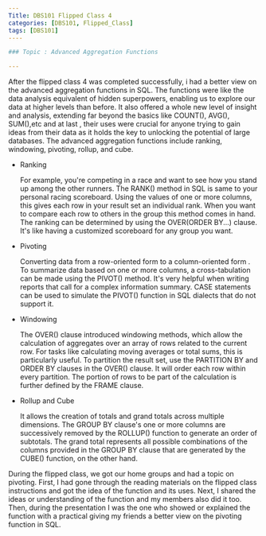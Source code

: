 ```yaml
---
Title: DBS101 Flipped Class 4
categories: [DBS101, Flipped_Class]
tags: [DBS101]
----

### Topic : Advanced Aggregation Functions

---
```


After the flipped class 4 was completed successfully, i had a better view on the advanced aggregation functions in SQL. The functions were like the data analysis equivalent of hidden superpowers, enabling us to explore our data at higher levels than before. It also offered  a whole new level of insight and analysis, extending far beyond the basics like COUNT(), AVG(), SUM(),etc and at last , their uses were crucial for anyone trying to gain ideas from their data as it holds the key to unlocking the potential of large databases. The advanced aggregation functions include ranking, windowing, pivoting, rollup, and cube.

- Ranking

  For example, you're competing in a race and want to see how you stand up among the other runners. The RANK() method in SQL is same to your personal racing scoreboard. Using the values of one or more columns, this gives each row in your result set an individual rank. When you want to compare each row to others in the group this method comes in hand. The ranking can be determined by using the OVER(ORDER BY...) clause. It's like having a customized scoreboard for any group you want.

- Pivoting

  Converting data from a row-oriented form to a column-oriented form . To summarize data based on one or more columns, a cross-tabulation can be made using the PIVOT() method. It's very helpful when writing reports that call for a complex information summary. CASE statements can be used to simulate the PIVOT() function in SQL dialects that do not support it.

- Windowing

  The OVER() clause introduced windowing methods, which allow the calculation of aggregates over an array of rows related to the current row. For tasks like calculating moving averages or total sums, this is particularly useful. To partition the result set, use the PARTITION BY and ORDER BY clauses in the OVER() clause. It will order each row within every partition. The portion of rows to be part of the calculation is further defined by the FRAME clause.

- Rollup and Cube
  
  It allows the creation of totals and grand totals across multiple dimensions. The GROUP BY clause's one or more columns are successively removed by the ROLLUP() function to generate an order of subtotals. The grand total represents all possible combinations of the columns provided in the GROUP BY clause that are generated by the CUBE() function, on the other hand.


During the flipped class, we got our home groups and had a topic on pivoting. First, I had gone through the reading materials on the flipped class instructions and got the idea of the function and its uses. Next, I shared the ideas or understanding of the function and my members also did it too. Then, during the presentation I was the one who showed or explained the function with a practical giving my friends a better view on the pivoting function in SQL.

